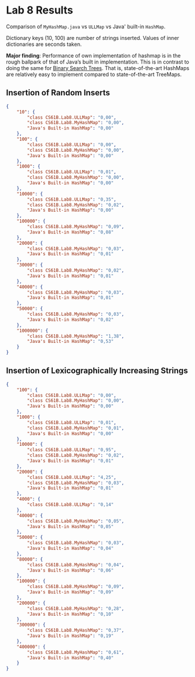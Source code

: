 # Lab 8 Results

Comparison of `MyHashMap.java` vs `ULLMap` vs Java' built-in `HashMap`.

Dictionary keys (10, 100) are number of strings inserted. Values of inner
dictionaries are seconds taken.

**Major finding**: Performance of own implementation of hashmap is in the rough
ballpark of that of Java’s built in implementation. This is in contrast to doing
the same for [Binary Search Trees](../Lab7/README.md). That is, state-of-the-art HashMaps are
relatively easy to implement compared to state-of-the-art TreeMaps.
 

## Insertion of Random Inserts

```json
{
    "10": {
        "class CS61B.Lab8.ULLMap": "0,00",
        "class CS61B.Lab8.MyHashMap": "0,00",
        "Java's Built-in HashMap": "0,00"
    },
    "100": {
        "class CS61B.Lab8.ULLMap": "0,00",
        "class CS61B.Lab8.MyHashMap": "0,00",
        "Java's Built-in HashMap": "0,00"
    },
    "1000": {
        "class CS61B.Lab8.ULLMap": "0,01",
        "class CS61B.Lab8.MyHashMap": "0,00",
        "Java's Built-in HashMap": "0,00"
    },
    "10000": {
        "class CS61B.Lab8.ULLMap": "0,35",
        "class CS61B.Lab8.MyHashMap": "0,02",
        "Java's Built-in HashMap": "0,00"
    },
    "100000": {
        "class CS61B.Lab8.MyHashMap": "0,09",
        "Java's Built-in HashMap": "0,08"
    },
    "20000": {
        "class CS61B.Lab8.MyHashMap": "0,03",
        "Java's Built-in HashMap": "0,01"
    },
    "30000": {
        "class CS61B.Lab8.MyHashMap": "0,02",
        "Java's Built-in HashMap": "0,01"
    },
    "40000": {
        "class CS61B.Lab8.MyHashMap": "0,03",
        "Java's Built-in HashMap": "0,01"
    },
    "50000": {
        "class CS61B.Lab8.MyHashMap": "0,03",
        "Java's Built-in HashMap": "0,02"
    },
    "1000000": {
        "class CS61B.Lab8.MyHashMap": "1,38",
        "Java's Built-in HashMap": "0,53"
    }
}
```

## Insertion of Lexicographically Increasing Strings

```json
{
    "100": {
        "class CS61B.Lab8.ULLMap": "0,00",
        "class CS61B.Lab8.MyHashMap": "0,00",
        "Java's Built-in HashMap": "0,00"
    },
    "1000": {
        "class CS61B.Lab8.ULLMap": "0,01",
        "class CS61B.Lab8.MyHashMap": "0,01",
        "Java's Built-in HashMap": "0,00"
    },
    "10000": {
        "class CS61B.Lab8.ULLMap": "0,95",
        "class CS61B.Lab8.MyHashMap": "0,02",
        "Java's Built-in HashMap": "0,01"
    },
    "20000": {
        "class CS61B.Lab8.ULLMap": "4,25",
        "class CS61B.Lab8.MyHashMap": "0,03",
        "Java's Built-in HashMap": "0,01"
    },
    "4000": {
        "class CS61B.Lab8.ULLMap": "0,14"
    },
    "40000": {
        "class CS61B.Lab8.MyHashMap": "0,05",
        "Java's Built-in HashMap": "0,05"
    },
    "50000": {
        "class CS61B.Lab8.MyHashMap": "0,03",
        "Java's Built-in HashMap": "0,04"
    },
    "80000": {
        "class CS61B.Lab8.MyHashMap": "0,04",
        "Java's Built-in HashMap": "0,06"
    },
    "100000": {
        "class CS61B.Lab8.MyHashMap": "0,09",
        "Java's Built-in HashMap": "0,09"
    },
    "200000": {
        "class CS61B.Lab8.MyHashMap": "0,28",
        "Java's Built-in HashMap": "0,10"
    },
    "300000": {
        "class CS61B.Lab8.MyHashMap": "0,37",
        "Java's Built-in HashMap": "0,19"
    },
    "400000": {
        "class CS61B.Lab8.MyHashMap": "0,61",
        "Java's Built-in HashMap": "0,40"
    }
}
```
